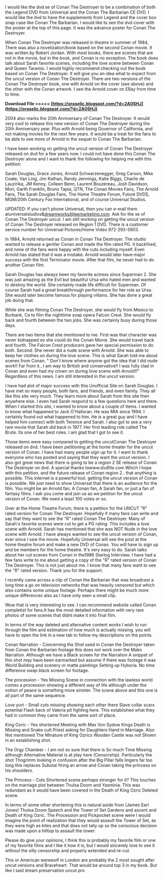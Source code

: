 
 
I would like the dvd se of Conan The Destroyer to be a combination of both the Legend DVD from Universal and the Conan The Barbarian CE DVD. I would like the dvd to have the supplements from Legend and the cover box snap case like Conan The Barbarian. I would like to see the dvd cover with the poster at the top of this page. It was the advance poster for Conan The Destroyer.
 
When Conan The Destroyer was released in theatre in summer of 1984, There was also a novelization/book based on the second Conan movie. It was written by Robert Jordan. With most books, there are scenes that are not in the movie, but in the book, and Conan is no exception. The book does talk about Sarah favorite scenes, including the love scene between Conan and Queen Taramis. I would highly recommend checking out the book based on Conan The Destroyer. It will give you an idea what to expect from the uncut version of Conan The Destroyer. There are two versions of the Conan The Destroyer book, one with Arnold on the cover (see above) and the other with the Conan artwork. I see the Arnold cover on EBay from time to time.
 
**Download File >>>>> [https://oraselic.blogspot.com/?d=2A0SHJ](https://oraselic.blogspot.com/?d=2A0SHJ)**


 
2004 also marks the 20th Anniversary of Conan The Destroyer. It would very cool to release this new version of Conan The Destroyer during the 20th Anniversary year. Plus with Arnold being Governor of California, and not making movies for the next few years. It would be a treat for the fans to be able to see more of Arnold in the sequel to Conan The Barbarian.
 
I have been working on getting the uncut version of Conan The Destroyer released on dvd for a few years now. I could not have done this Conan The Destroyer alone and I want to thank the following for helping me with this petition:
 
Sarah Douglas, Grace Jones, Arnold Schwarzenegger, Greg Carson, Mike Coate, Van Ling, Jim Kathan, Randy Jennings, Katie Biggs, Charlie de Lauzirika, JM Kenny, Colleen Benn, Laurent Bouzereau, Josh Davidson, Mori, Garth Franklin, Bruno Tapia, QTN, The Conan Movies Fans, The Arnold Fans, The Sarah Douglas Fans, The Home Theatre Forum, Future DVDS, MGM/20th Century Fox International, and of course Universal Studios.
 
UPDATED: If you can't phone Universal, then you can e-mail them atuniversalstudios&dreamworks@leemarketing.com. Ask for the se of Conan The Destroyer uncut. I am still working on getting the uncut version of Conan The Destroyer released on Region 1 DVD. There is a customer service number for Universal Pictures/Home Video 972-293-5903.
 
In 1984, Arnold returned as Conan in Conan The Destroyer. The studio wanted to release a gentler Conan and made the film rated PG. It backfired, and none of the fans were happy with the cuts including myself. Even Arnold has stated that it was a mistake. Arnold would later have major success with the first Terminator movie. After that film, he never had to do another Conan film.
 
Sarah Douglas has always been my favorite actress since Superman 2. She was just amazing as the Evil but beautiful Ursa who hated men and wanted to destroy the world. She certainly made life difficult for Superman. Of course Sarah had a great breakthrough performance for her role as Ursa. She would later become famous for playing villains. She has done a great job doing that.

While she was filming Conan The Destroyer, she would fly from Mexico to Burbank, Ca to film the nighttime soap opera Falcon Crest. She would fly back and fourth between the two jobs. She was certainly busy during those days.
 
There are two items that she mentioned to me. First was that character was never kidnapped so she could do the Conan Movie. She would travel back and fourth. The Falcon Crest producers gave her special permission to do both. Second: She never did a nude scene with Arnold. She was able to keep her clothes on during the love scene. This is what Sarah told me about scenes from Conan. " Don't know where anyone got the idea that I did nude work!! Far from it...I am way to British and conservative!! I was fully clad in Conan and even had my crown on during love scene with Arnold!!" Regardless of this news. I am still interested in the uncut version.
 
I have had alot of major success with this Unofficial Site on Sarah Douglas. I have met so many people, both fans, and friends, and even family. They all like this site very much. They learn more about Sarah from this site then anywhere else. I even had Sarah respond to a few questions here and there. When I started this site, I wanted to know about a couple of items. I wanted to know what happened to Jack O'Halloran. He was MIA since 1994. I certainly found out what happened to him. He is a great guy and I have helped him connect with both Terence and Sarah. I also got to see a very rare movie that Sarah did back in 1977. Her first leading role called The Brute. Its one of her best roles. I am glad that I got to see it.
 
Those items were easy compared to getting the uncutConan The Destroyer released on dvd. I have been petitioning at the home theater for the uncut version of Conan. I have had many people sign up for it. I want to thank everyone who has posted and saying that they want the uncut version. I also got great news that there is going to be a region 2 SE release of Conan The Destroyer on dvd. A special thanks towww.dvdfile.com Which I hope with this petition, and the future release of Conan region 2.. that anything is possible. This internet is a powerful tool. getting the uncut version of Conan is possible. We just need to show Universal that there is an audience for the film. You might be an Arnold fan, A Conan fan, A Sarah fan, or just a fan of fantasy films. I ask you come and join us as we petition for the uncut version of Conan. We need a least 100 votes or so.
 
Over at the Home Theatre Forum, there is a petition for the UNCUT "R" rated version for Conan The Destroyer. Hopefully if many fans can write and say that they want to see the "R" rated Conan The Destroyer. Many of Sarah's favorite scenes were cut to get a PG rating. This includes a love scene with Arnold. Sarah has mentioned that she was NOT Nude in the love scene with Arnold. I have always wanted to see the uncut version of Conan, ever since I saw the movie. Hopefully Universal will see the post at the home theatre forum and make a new DVD of Conan. You will have to sign up and be members for the home theatre. It's very easy to do. Sarah talks about her cut scenes from Conan in the1986 Starlog Interview. I have had a few fans write to me about getting a copy of the "R" rated version of Conan The Destroyer. This is not just about me. I know that many fans want to see the "R" rated version. Thank you for the support.
 
I recently came across a clip of Conan the Barbarian that was broadcast a long time a go on television networks that was heavily censored but which also contains some unique footage. Perhaps there might be much more unique differences also as I have only seen a small clip.
 
Wow that is very interesting to see. I can recommend website called Conan completist for fans.It has the most detailed information with very rare photos of some scenes that didnt make it into final film.
 
In terms of the way deleted and alternative content works I wish to run through the film and estimation of how much is actually missing. you will have to open the link in a new tab to follow my descriptions on the points.
 
Conan Narration - Concerning the Shot used in Conan the Destroyer taken from Conan the Barbarian footage this does not work over the Mako Narration. Although we have a Black screen for the Narration A snippet of this shot may have been earmarked but assume if there was footage it was World Building and scenery or matte paintings Setting up Hyboria. No time difference swap black screen for footage.
 
The procession - Yes Missing Scene in connection with the lawless world comes a procession showing a different way of life although under the notion of peace is something more sinister. The scene above and this one is all part of the same sequence.
 
Love yurt - Small cuts missing showing each other there Slave collar scars potential Flash back of Valeria pit fighting here. This established what they had in common they came from the same sort of place.
 
King Ozric - Yes shortened Meeting with Max Von Sydow Kings Death is Missing and Snake cult Priest asking for Daughters Hand in Marriage. Also Not mentioned The Minature of King Ozrics Wooden Castle was not Shown in an establishing shot.
 
The Orgy Chamber - I am not so sure that there is So much Time Missing although Alternative Material is at play here (Censorship). Particularly the shot Thogrimm looking in confusion after the Big Pillar falls lingers far too long this replaces Subotai firing an arrow and Conan taking the princess on his shoulders.
 
The Princess - Cuts Shortened scene perhaps stronger for it? This touches on the marriage plot between Thulsa Doom and Yasminia. This was redundant as it would have been covered in the Death of King Ozric Deleted scene.
 
In terms of some other shortening this is natural aside from (James Earl Jones) Thulsa Doom Speech and the Tower of Set Gardens and ascent and Death of King Ozric. The Procession and Pickpocket scene were I would imagine the point of realization that they would assault the Tower of Set, as they were high as kites and that does not tally up so the conscious decision was made upon a hilltop to assault the tower.
 
Please do give your opinions, I think this is probably my favorite film or one of my favorite films and I like it how it is, but I would sincerely love to see it without the silly censorship and properly extended and re-cut.
 
This or American werewolf in London are probably the 2 most sought after uncut versions and Braveheart. That would be around top 3 in my book. But like I said dream preservation uncut pro